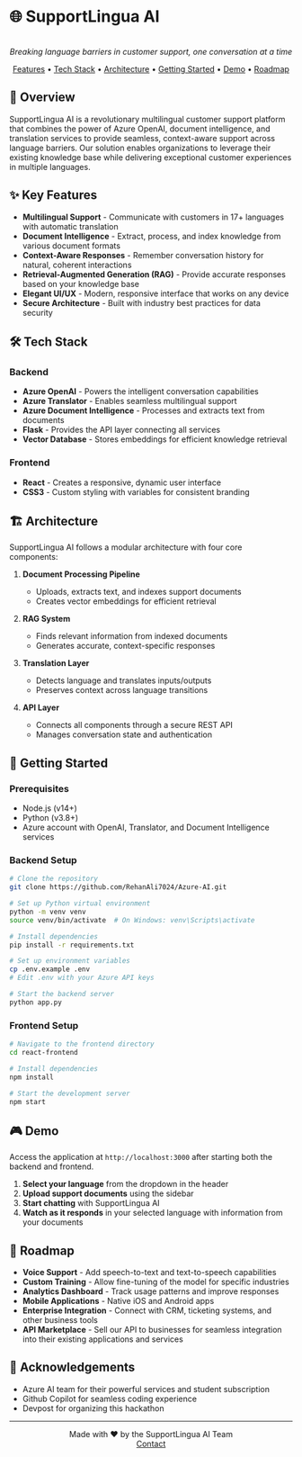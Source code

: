 # 🌐 SupportLingua AI

<p align="center">
  <br>
  <em>Breaking language barriers in customer support, one conversation at a time</em>
</p>

<p align="center">
  <a href="#-key-features">Features</a> •
  <a href="#🛠️-tech-stack">Tech Stack</a> •
  <a href="#🏗️-architecture">Architecture</a> •
  <a href="#-getting-started">Getting Started</a> •
  <a href="#-demo">Demo</a> •
  <a href="#-roadmap">Roadmap</a>
</p>

## 🌟 Overview

SupportLingua AI is a revolutionary multilingual customer support platform that combines the power of Azure OpenAI, document intelligence, and translation services to provide seamless, context-aware support across language barriers. Our solution enables organizations to leverage their existing knowledge base while delivering exceptional customer experiences in multiple languages.

## ✨ Key Features

- **Multilingual Support** - Communicate with customers in 17+ languages with automatic translation
- **Document Intelligence** - Extract, process, and index knowledge from various document formats
- **Context-Aware Responses** - Remember conversation history for natural, coherent interactions
- **Retrieval-Augmented Generation (RAG)** - Provide accurate responses based on your knowledge base
- **Elegant UI/UX** - Modern, responsive interface that works on any device
- **Secure Architecture** - Built with industry best practices for data security

## 🛠️ Tech Stack

### Backend
- **Azure OpenAI** - Powers the intelligent conversation capabilities
- **Azure Translator** - Enables seamless multilingual support
- **Azure Document Intelligence** - Processes and extracts text from documents
- **Flask** - Provides the API layer connecting all services
- **Vector Database** - Stores embeddings for efficient knowledge retrieval

### Frontend
- **React** - Creates a responsive, dynamic user interface
- **CSS3** - Custom styling with variables for consistent branding

## 🏗️ Architecture

SupportLingua AI follows a modular architecture with four core components:

1. **Document Processing Pipeline**
   - Uploads, extracts text, and indexes support documents
   - Creates vector embeddings for efficient retrieval

2. **RAG System**
   - Finds relevant information from indexed documents
   - Generates accurate, context-specific responses 

3. **Translation Layer**
   - Detects language and translates inputs/outputs
   - Preserves context across language transitions

4. **API Layer**
   - Connects all components through a secure REST API
   - Manages conversation state and authentication

## 🚀 Getting Started

### Prerequisites
- Node.js (v14+)
- Python (v3.8+)
- Azure account with OpenAI, Translator, and Document Intelligence services

### Backend Setup
```bash
# Clone the repository
git clone https://github.com/RehanAli7024/Azure-AI.git

# Set up Python virtual environment
python -m venv venv
source venv/bin/activate  # On Windows: venv\Scripts\activate

# Install dependencies
pip install -r requirements.txt

# Set up environment variables
cp .env.example .env
# Edit .env with your Azure API keys

# Start the backend server
python app.py
```

### Frontend Setup
```bash
# Navigate to the frontend directory
cd react-frontend

# Install dependencies
npm install

# Start the development server
npm start
```

## 🎮 Demo

Access the application at `http://localhost:3000` after starting both the backend and frontend.

1. **Select your language** from the dropdown in the header
2. **Upload support documents** using the sidebar
3. **Start chatting** with SupportLingua AI
4. **Watch as it responds** in your selected language with information from your documents

## 🔮 Roadmap

- **Voice Support** - Add speech-to-text and text-to-speech capabilities
- **Custom Training** - Allow fine-tuning of the model for specific industries
- **Analytics Dashboard** - Track usage patterns and improve responses
- **Mobile Applications** - Native iOS and Android apps
- **Enterprise Integration** - Connect with CRM, ticketing systems, and other business tools
- **API Marketplace** - Sell our API to businesses for seamless integration into their existing applications and services

## 💖 Acknowledgements

- Azure AI team for their powerful services and student subscription
- Github Copilot for seamless coding experience
- Devpost for organizing this hackathon

---

<p align="center">
  Made with ❤️ by the SupportLingua AI Team
  <br>
  <a href="rehanali25072003@gmail.com">Contact</a>
</p>

